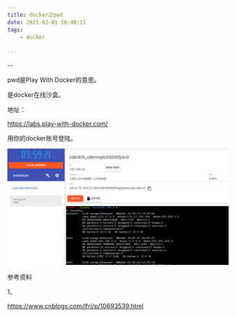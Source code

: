 ```yaml
---
title: docker之pwd
date: 2021-02-01 16:40:11
tags:
	- docker

---
```


--

pwd是Play With Docker的意思。

是docker在线沙盒。

地址：

https://labs.play-with-docker.com/

用你的docker账号登陆。

![image-20210201164238611](../images/playopenwrt_pic/image-20210201164238611.png)

参考资料

1、

https://www.cnblogs.com/lfri/p/10693539.html
